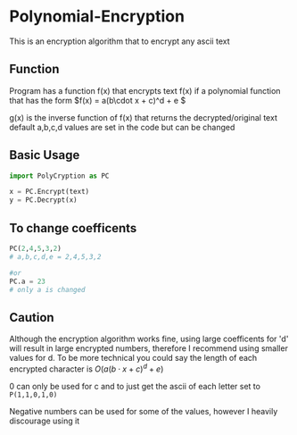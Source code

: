 # Polynomial-Encryption
This is an encryption algorithm that to encrypt any ascii text

## Function
Program has a function f(x) that encrypts text
f(x) if a polynomial function that has the form $f(x) = a(b\cdot x + c)^d + e $

g(x) is the inverse function of f(x) that returns the decrypted/original text
default a,b,c,d values are set in the code but can be changed

## Basic Usage
```py
import PolyCryption as PC

x = PC.Encrypt(text)
y = PC.Decrypt(x)
```

## To change coefficents
```py
PC(2,4,5,3,2)
# a,b,c,d,e = 2,4,5,3,2

#or
PC.a = 23
# only a is changed
```

## Caution 

Although the encryption algorithm works fine, using large coefficents for 'd' will result in large encrypted numbers, therefore I recommend using smaller values for d. To be more technical you could say the length of each encrypted character is $O(a(b\cdot x + c)^d + e)$

0 can only be used for c
and to just get the ascii of each letter set to `P(1,1,0,1,0)`

Negative numbers can be used for some of the values, however I heavily discourage using it
